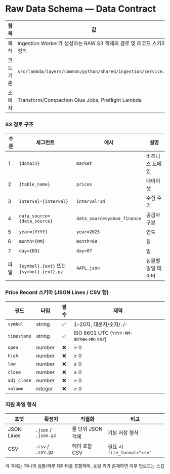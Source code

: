 # Raw Data Schema — Data Contract

| 항목 | 값 |
|------|-----|
| 목적 | Ingestion Worker가 생성하는 RAW S3 객체의 경로 및 레코드 스키마 정의 |
| 코드 기준 | `src/lambda/layers/common/python/shared/ingestion/service.py` |
| 소비자 | Transform/Compaction Glue Jobs, Preflight Lambda |

### S3 경로 구조

| 수준 | 세그먼트 | 예시 | 설명 |
|------|----------|------|------|
| 1 | `{domain}` | `market` | 비즈니스 도메인 |
| 2 | `{table_name}` | `prices` | 데이터셋 |
| 3 | `interval={interval}` | `interval=1d` | 수집 주기 |
| 4 | `data_source={data_source}` | `data_source=yahoo_finance` | 공급자 구분 |
| 5 | `year={YYYY}` | `year=2025` | 연도 |
| 6 | `month={MM}` | `month=09` | 월 |
| 7 | `day={DD}` | `day=07` | 일 |
| 파일 | `{symbol}.{ext}` 또는 `{symbol}.{ext}.gz` | `AAPL.json` | 심볼별 일일 데이터 |

### Price Record 스키마 (JSON Lines / CSV 행)

| 필드 | 타입 | 필수 | 제약 |
|------|------|:---:|------|
| `symbol` | string | ✅ | 1–20자, 대문자/숫자/`.`/`-` |
| `timestamp` | string | ✅ | ISO 8601 UTC (`YYYY-MM-DDTHH:MM:SSZ`) |
| `open` | number | ❌ | ≥ 0 |
| `high` | number | ❌ | ≥ 0 |
| `low` | number | ❌ | ≥ 0 |
| `close` | number | ❌ | ≥ 0 |
| `adj_close` | number | ❌ | ≥ 0 |
| `volume` | integer | ❌ | ≥ 0 |

### 지원 파일 형식

| 포맷 | 확장자 | 직렬화 | 비고 |
|------|--------|---------|------|
| JSON Lines | `.json` / `.json.gz` | 줄 단위 JSON 객체 | 기본 저장 형식 |
| CSV | `.csv` / `.csv.gz` | 헤더 포함 CSV | 필요 시 `file_format="csv"` |

각 객체는 하나의 심볼/하루 데이터를 포함하며, 동일 키가 존재하면 이후 업로드는 스킵
